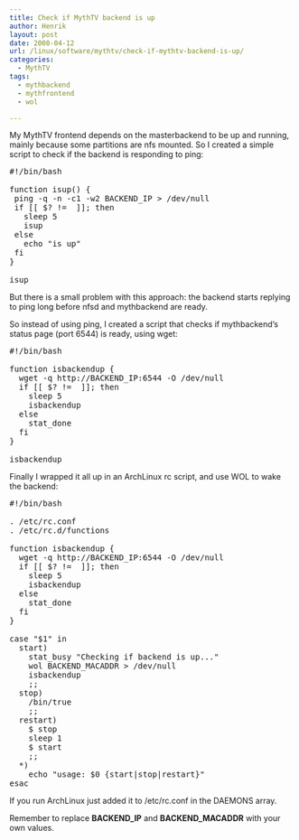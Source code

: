 ```yaml
---
title: Check if MythTV backend is up
author: Henrik
layout: post
date: 2008-04-12
url: /linux/software/mythtv/check-if-mythtv-backend-is-up/
categories:
  - MythTV
tags:
  - mythbackend
  - mythfrontend
  - wol

---
```

My MythTV frontend depends on the masterbackend to be up and running, mainly because some partitions are nfs mounted. So I created a simple script to check if the backend is responding to ping:

<pre class="bash codesnip" style="font-family:monospace;"><span class="co0">#!/bin/bash</span>
&nbsp;
<span class="kw1">function</span> isup<span class="br0">&#40;</span><span class="br0">&#41;</span> <span class="br0">&#123;</span>
 <span class="kw2">ping</span> <span class="re5">-q</span> <span class="re5">-n</span> <span class="re5">-c1</span> <span class="re5">-w2</span> BACKEND_IP <span class="sy0">&gt;</span> <span class="sy0">/</span>dev<span class="sy0">/</span>null
 <span class="kw1">if</span> <span class="br0">&#91;</span><span class="br0">&#91;</span> <span class="re4">$?</span> <span class="sy0">!</span>= <span class="nu0"></span> <span class="br0">&#93;</span><span class="br0">&#93;</span>; <span class="kw1">then</span>
   <span class="kw2">sleep</span> <span class="nu0">5</span>
   isup
 <span class="kw1">else</span>
   <span class="kw3">echo</span> <span class="st0">"is up"</span>
 <span class="kw1">fi</span>
<span class="br0">&#125;</span>
&nbsp;
isup</pre>

But there is a small problem with this approach: the backend starts replying to ping long before nfsd and mythbackend are ready.

So instead of using ping, I created a script that checks if mythbackend&#8217;s status page (port 6544) is ready, using wget:

<pre class="bash codesnip" style="font-family:monospace;"><span class="co0">#!/bin/bash</span>
&nbsp;
<span class="kw1">function</span> isbackendup <span class="br0">&#123;</span>
  <span class="kw2">wget</span> <span class="re5">-q</span> http:<span class="sy0">//</span>BACKEND_IP:<span class="nu0">6544</span> <span class="re5">-O</span> <span class="sy0">/</span>dev<span class="sy0">/</span>null
  <span class="kw1">if</span> <span class="br0">&#91;</span><span class="br0">&#91;</span> <span class="re4">$?</span> <span class="sy0">!</span>= <span class="nu0"></span> <span class="br0">&#93;</span><span class="br0">&#93;</span>; <span class="kw1">then</span>
    <span class="kw2">sleep</span> <span class="nu0">5</span>
    isbackendup
  <span class="kw1">else</span>
    stat_done
  <span class="kw1">fi</span>
<span class="br0">&#125;</span>
&nbsp;
isbackendup</pre>

Finally I wrapped it all up in an ArchLinux rc script, and use WOL to wake the backend:

<pre class="bash codesnip" style="font-family:monospace;"><span class="co0">#!/bin/bash</span>
&nbsp;
. <span class="sy0">/</span>etc<span class="sy0">/</span>rc.conf
. <span class="sy0">/</span>etc<span class="sy0">/</span>rc.d<span class="sy0">/</span>functions
&nbsp;
<span class="kw1">function</span> isbackendup <span class="br0">&#123;</span>
  <span class="kw2">wget</span> <span class="re5">-q</span> http:<span class="sy0">//</span>BACKEND_IP:<span class="nu0">6544</span> <span class="re5">-O</span> <span class="sy0">/</span>dev<span class="sy0">/</span>null
  <span class="kw1">if</span> <span class="br0">&#91;</span><span class="br0">&#91;</span> <span class="re4">$?</span> <span class="sy0">!</span>= <span class="nu0"></span> <span class="br0">&#93;</span><span class="br0">&#93;</span>; <span class="kw1">then</span>
    <span class="kw2">sleep</span> <span class="nu0">5</span>
    isbackendup
  <span class="kw1">else</span>
    stat_done
  <span class="kw1">fi</span>
<span class="br0">&#125;</span>
&nbsp;
<span class="kw1">case</span> <span class="st0">"$1"</span> <span class="kw1">in</span>
  start<span class="br0">&#41;</span>
    stat_busy <span class="st0">"Checking if backend is up..."</span>
    wol BACKEND_MACADDR <span class="sy0">&gt;</span> <span class="sy0">/</span>dev<span class="sy0">/</span>null
    isbackendup
    <span class="sy0">;;</span>
  stop<span class="br0">&#41;</span>
    <span class="sy0">/</span>bin<span class="sy0">/</span><span class="kw2">true</span>
    <span class="sy0">;;</span>
  restart<span class="br0">&#41;</span>
    $<span class="nu0"></span> stop
    <span class="kw2">sleep</span> <span class="nu0">1</span>
    $<span class="nu0"></span> start
    <span class="sy0">;;</span>
  <span class="sy0">*</span><span class="br0">&#41;</span>
    <span class="kw3">echo</span> <span class="st0">"usage: $0 {start|stop|restart}"</span>  
<span class="kw1">esac</span></pre>

If you run ArchLinux just added it to /etc/rc.conf in the DAEMONS array.

Remember to replace **BACKEND_IP** and **BACKEND_MACADDR** with your own values.